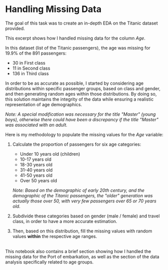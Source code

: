 # Handling Missing Data

The goal of this task was to create an in-depth EDA on the Titanic dataset provided.

This excerpt shows how I handled missing data for the column *Age*.

In this dataset (list of the Titanic passengers), the age was missing for 19.9% of the 891 passengers: 
* 30 in First class
* 11 in Second class
* 136 in Third class

In order to be as accurate as possible, I started by considering age distributions within specific passenger groups, based on class and gender, and then generating random ages within those distributions. By doing so, this solution maintains the integrity of the data while ensuring a realistic representation of age demographics. 

*Note: A special modification was necessary for the title "Master" (young boys), otherwise there could have been a discrepancy if the title "Master" was associated with an adult.*

Here is my methodology to populate the missing values for the *Age* variable:
1. Calculate the proportion of passengers for six age categories:
    * Under 10 years old (children)
    * 10-17 years old
    * 18-30 years old
    * 31-40 years old
    * 41-50 years old
    * Over 50 years old  
    
    *Note: Based on the demographic of early 20th century, and the demographic of the Titanic passengers, the "older" generation was actually those over 50, with very few passengers over 65 or 70 years old.*  
        
2. Subdivide these categories based on gender (male / female) and travel class, in order to have a more accurate estimation.
3. Then, based on this distribution, fill the missing values with random values **within** the respective age ranges.  

   
This notebook also contains a brief section showing how I handled the missing data for the Port of embarkation, as well as the section of the data analysis specifically related to age groups. 
